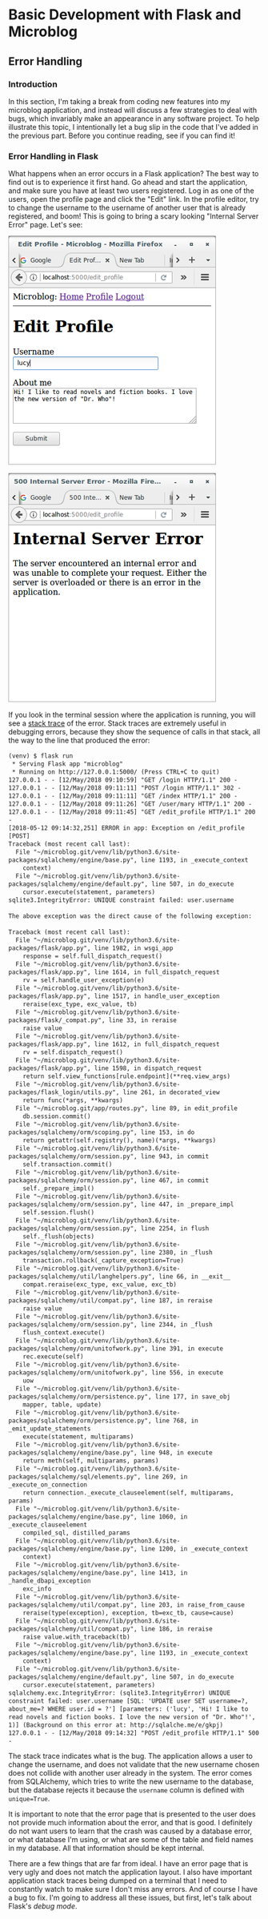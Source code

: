 # Basic Development with Flask and Microblog

## Error Handling

### Introduction

In this section, I'm taking a break from coding new features into my 
microblog application, and instead will discuss a few strategies to deal 
with bugs, which invariably make an appearance in any software project. 
To help illustrate this topic, I intentionally let a bug slip in the 
code that I've added in the previous part. Before you continue reading, 
see if you can find it!

### Error Handling in Flask

What happens when an error occurs in a Flask application? The best way 
to find out is to experience it first hand. Go ahead and start the 
application, and make sure you have at least two users registered. Log 
in as one of the users, open the profile page and click the "Edit" link. 
In the profile editor, try to change the username to the username of 
another user that is already registered, and boom! This is going to 
bring a scary looking "Internal Server Error" page. Let's see:

![img](06-error-handling-a.png)

![img](06-error-handling-b.png)

If you look in the terminal session where the application is running, 
you will see a [stack trace](https://en.wikipedia.org/wiki/Stack_trace) 
of the error. Stack traces are extremely useful in debugging errors, 
because they show the sequence of calls in that stack, all the way to 
the line that produced the error:

```
(venv) $ flask run
 * Serving Flask app "microblog"
 * Running on http://127.0.0.1:5000/ (Press CTRL+C to quit)
127.0.0.1 - - [12/May/2018 09:10:59] "GET /login HTTP/1.1" 200 -
127.0.0.1 - - [12/May/2018 09:11:11] "POST /login HTTP/1.1" 302 -
127.0.0.1 - - [12/May/2018 09:11:11] "GET /index HTTP/1.1" 200 -
127.0.0.1 - - [12/May/2018 09:11:26] "GET /user/mary HTTP/1.1" 200 -
127.0.0.1 - - [12/May/2018 09:11:45] "GET /edit_profile HTTP/1.1" 200 -
[2018-05-12 09:14:32,251] ERROR in app: Exception on /edit_profile [POST]
Traceback (most recent call last):
  File "~/microblog.git/venv/lib/python3.6/site-packages/sqlalchemy/engine/base.py", line 1193, in _execute_context
    context)
  File "~/microblog.git/venv/lib/python3.6/site-packages/sqlalchemy/engine/default.py", line 507, in do_execute
    cursor.execute(statement, parameters)
sqlite3.IntegrityError: UNIQUE constraint failed: user.username

The above exception was the direct cause of the following exception:

Traceback (most recent call last):
  File "~/microblog.git/venv/lib/python3.6/site-packages/flask/app.py", line 1982, in wsgi_app
    response = self.full_dispatch_request()
  File "~/microblog.git/venv/lib/python3.6/site-packages/flask/app.py", line 1614, in full_dispatch_request
    rv = self.handle_user_exception(e)
  File "~/microblog.git/venv/lib/python3.6/site-packages/flask/app.py", line 1517, in handle_user_exception
    reraise(exc_type, exc_value, tb)
  File "~/microblog.git/venv/lib/python3.6/site-packages/flask/_compat.py", line 33, in reraise
    raise value
  File "~/microblog.git/venv/lib/python3.6/site-packages/flask/app.py", line 1612, in full_dispatch_request
    rv = self.dispatch_request()
  File "~/microblog.git/venv/lib/python3.6/site-packages/flask/app.py", line 1598, in dispatch_request
    return self.view_functions[rule.endpoint](**req.view_args)
  File "~/microblog.git/venv/lib/python3.6/site-packages/flask_login/utils.py", line 261, in decorated_view
    return func(*args, **kwargs)
  File "~/microblog.git/app/routes.py", line 89, in edit_profile
    db.session.commit()
  File "~/microblog.git/venv/lib/python3.6/site-packages/sqlalchemy/orm/scoping.py", line 153, in do
    return getattr(self.registry(), name)(*args, **kwargs)
  File "~/microblog.git/venv/lib/python3.6/site-packages/sqlalchemy/orm/session.py", line 943, in commit
    self.transaction.commit()
  File "~/microblog.git/venv/lib/python3.6/site-packages/sqlalchemy/orm/session.py", line 467, in commit
    self._prepare_impl()
  File "~/microblog.git/venv/lib/python3.6/site-packages/sqlalchemy/orm/session.py", line 447, in _prepare_impl
    self.session.flush()
  File "~/microblog.git/venv/lib/python3.6/site-packages/sqlalchemy/orm/session.py", line 2254, in flush
    self._flush(objects)
  File "~/microblog.git/venv/lib/python3.6/site-packages/sqlalchemy/orm/session.py", line 2380, in _flush
    transaction.rollback(_capture_exception=True)
  File "~/microblog.git/venv/lib/python3.6/site-packages/sqlalchemy/util/langhelpers.py", line 66, in __exit__
    compat.reraise(exc_type, exc_value, exc_tb)
  File "~/microblog.git/venv/lib/python3.6/site-packages/sqlalchemy/util/compat.py", line 187, in reraise
    raise value
  File "~/microblog.git/venv/lib/python3.6/site-packages/sqlalchemy/orm/session.py", line 2344, in _flush
    flush_context.execute()
  File "~/microblog.git/venv/lib/python3.6/site-packages/sqlalchemy/orm/unitofwork.py", line 391, in execute
    rec.execute(self)
  File "~/microblog.git/venv/lib/python3.6/site-packages/sqlalchemy/orm/unitofwork.py", line 556, in execute
    uow
  File "~/microblog.git/venv/lib/python3.6/site-packages/sqlalchemy/orm/persistence.py", line 177, in save_obj
    mapper, table, update)
  File "~/microblog.git/venv/lib/python3.6/site-packages/sqlalchemy/orm/persistence.py", line 768, in _emit_update_statements
    execute(statement, multiparams)
  File "~/microblog.git/venv/lib/python3.6/site-packages/sqlalchemy/engine/base.py", line 948, in execute
    return meth(self, multiparams, params)
  File "~/microblog.git/venv/lib/python3.6/site-packages/sqlalchemy/sql/elements.py", line 269, in _execute_on_connection
    return connection._execute_clauseelement(self, multiparams, params)
  File "~/microblog.git/venv/lib/python3.6/site-packages/sqlalchemy/engine/base.py", line 1060, in _execute_clauseelement
    compiled_sql, distilled_params
  File "~/microblog.git/venv/lib/python3.6/site-packages/sqlalchemy/engine/base.py", line 1200, in _execute_context
    context)
  File "~/microblog.git/venv/lib/python3.6/site-packages/sqlalchemy/engine/base.py", line 1413, in _handle_dbapi_exception
    exc_info
  File "~/microblog.git/venv/lib/python3.6/site-packages/sqlalchemy/util/compat.py", line 203, in raise_from_cause
    reraise(type(exception), exception, tb=exc_tb, cause=cause)
  File "~/microblog.git/venv/lib/python3.6/site-packages/sqlalchemy/util/compat.py", line 186, in reraise
    raise value.with_traceback(tb)
  File "~/microblog.git/venv/lib/python3.6/site-packages/sqlalchemy/engine/base.py", line 1193, in _execute_context
    context)
  File "~/microblog.git/venv/lib/python3.6/site-packages/sqlalchemy/engine/default.py", line 507, in do_execute
    cursor.execute(statement, parameters)
sqlalchemy.exc.IntegrityError: (sqlite3.IntegrityError) UNIQUE constraint failed: user.username [SQL: 'UPDATE user SET username=?, about_me=? WHERE user.id = ?'] [parameters: ('lucy', 'Hi! I like to read novels and fiction books. I love the new version of "Dr. Who"!', 1)] (Background on this error at: http://sqlalche.me/e/gkpj)
127.0.0.1 - - [12/May/2018 09:14:32] "POST /edit_profile HTTP/1.1" 500 -
```

The stack trace indicates what is the bug. The application allows a user 
to change the username, and does not validate that the new username 
chosen does not collide with another user already in the system. The 
error comes from SQLAlchemy, which tries to write the new username to 
the database, but the database rejects it because the `username` column 
is defined with `unique=True`.

It is important to note that the error page that is presented to the 
user does not provide much information about the error, and that is 
good. I definitely do not want users to learn that the crash was caused 
by a database error, or what database I'm using, or what are some of the 
table and field names in my database. All that information should be 
kept internal.

There are a few things that are far from ideal. I have an error page 
that is very ugly and does not match the application layout. I also have 
important application stack traces being dumped on a terminal that I 
need to constantly watch to make sure I don't miss any errors. And of 
course I have a bug to fix. I'm going to address all these issues, but 
first, let's talk about Flask's *debug mode*.
